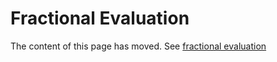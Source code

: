 <!-- markdownlint-disable-file -->

# Fractional Evaluation

The content of this page has moved. See [fractional evaluation](https://flagd.dev/reference/fractional_evaluation)